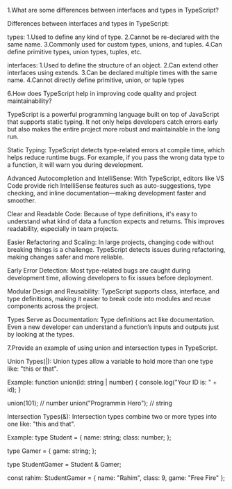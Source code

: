 1.What are some differences between interfaces and types in TypeScript?

Differences between interfaces and types in TypeScript:

types:
1.Used to define any kind of type.
2.Cannot be re-declared with the same name.
3.Commonly used for custom types, unions, and tuples.
4.Can define primitive types, union types, tuples, etc.

interfaces:
1.Used to define the structure of an object.
2.Can extend other interfaces using extends.
3.Can be declared multiple times with the same name.
4.Cannot directly define primitive, union, or tuple types









6.How does TypeScript help in improving code quality and project maintainability?

TypeScript is a powerful programming language built on top of JavaScript that supports static typing.
It not only helps developers catch errors early but also makes the entire project more robust and
maintainable in the long run.

Static Typing:
TypeScript detects type-related errors at compile time, which helps reduce runtime bugs.
For example, if you pass the wrong data type to a function, it will warn you during development.

Advanced Autocompletion and IntelliSense:
With TypeScript, editors like VS Code provide rich IntelliSense features such as auto-suggestions,
type checking, and inline documentation—making development faster and smoother.

Clear and Readable Code:
Because of type definitions, it's easy to understand what kind of data a function expects and returns.
This improves readability, especially in team projects.

Easier Refactoring and Scaling:
In large projects, changing code without breaking things is a challenge. TypeScript detects issues during
refactoring, making changes safer and more reliable.

Early Error Detection:
Most type-related bugs are caught during development time, allowing developers to fix issues before deployment.

Modular Design and Reusability:
TypeScript supports class, interface, and type definitions, making it easier to break code into modules and
reuse components across the project.

Types Serve as Documentation:
Type definitions act like documentation. Even a new developer can understand a function’s inputs and outputs
just by looking at the types.









7.Provide an example of using union and intersection types in TypeScript.

Union Types(|):
Union types allow a variable to hold more than one type like: "this or that".

Example:
function union(id: string | number) {
  console.log("Your ID is: " + id);
}

union(101);    // number
union("Programmin Hero");    // string

Intersection Types(&):
Intersection types combine two or more types into one like: "this and that".

Example:
type Student = {
  name: string;
  class: number;
};

type Gamer = {
  game: string;
};

type StudentGamer = Student & Gamer;

const rahim: StudentGamer = {
  name: "Rahim",
  class: 9,
  game: "Free Fire"
};






















